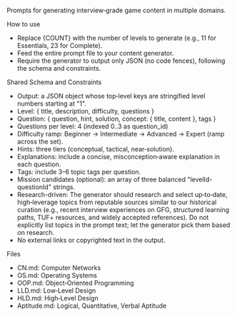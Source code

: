 Prompts for generating interview‑grade game content in multiple domains.

How to use
- Replace {COUNT} with the number of levels to generate (e.g., 11 for Essentials, 23 for Complete).
- Feed the entire prompt file to your content generator.
- Require the generator to output only JSON (no code fences), following the schema and constraints.

Shared Schema and Constraints
- Output: a JSON object whose top‑level keys are stringified level numbers starting at "1".
- Level: { title, description, difficulty, questions }
- Question: { question, hint, solution, concept: { title, content }, tags }
- Questions per level: 4 (indexed 0..3 as question_id)
- Difficulty ramp: Beginner → Intermediate → Advanced → Expert (ramp across the set).
- Hints: three tiers (conceptual, tactical, near‑solution).
- Explanations: include a concise, misconception‑aware explanation in each question.
- Tags: include 3–6 topic tags per question.
- Mission candidates (optional): an array of three balanced "levelId-questionId" strings.
- Research-driven: The generator should research and select up‑to‑date, high‑leverage topics from reputable sources similar to our historical curation (e.g., recent interview experiences on GFG, structured learning paths, TUF+ resources, and widely accepted references). Do not explicitly list topics in the prompt text; let the generator pick them based on research.
- No external links or copyrighted text in the output.

Files
- CN.md: Computer Networks
- OS.md: Operating Systems
- OOP.md: Object‑Oriented Programming
- LLD.md: Low‑Level Design
- HLD.md: High‑Level Design
- Aptitude.md: Logical, Quantitative, Verbal Aptitude
